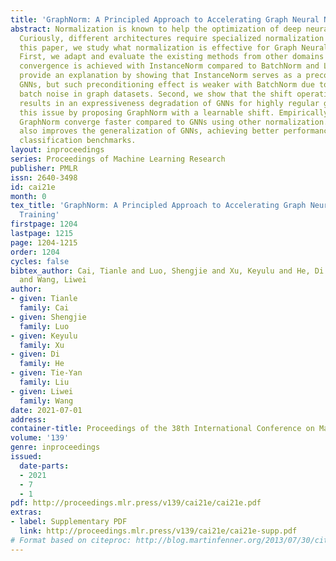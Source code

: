```yaml
---
title: 'GraphNorm: A Principled Approach to Accelerating Graph Neural Network Training'
abstract: Normalization is known to help the optimization of deep neural networks.
  Curiously, different architectures require specialized normalization methods. In
  this paper, we study what normalization is effective for Graph Neural Networks (GNNs).
  First, we adapt and evaluate the existing methods from other domains to GNNs. Faster
  convergence is achieved with InstanceNorm compared to BatchNorm and LayerNorm. We
  provide an explanation by showing that InstanceNorm serves as a preconditioner for
  GNNs, but such preconditioning effect is weaker with BatchNorm due to the heavy
  batch noise in graph datasets. Second, we show that the shift operation in InstanceNorm
  results in an expressiveness degradation of GNNs for highly regular graphs. We address
  this issue by proposing GraphNorm with a learnable shift. Empirically, GNNs with
  GraphNorm converge faster compared to GNNs using other normalization. GraphNorm
  also improves the generalization of GNNs, achieving better performance on graph
  classification benchmarks.
layout: inproceedings
series: Proceedings of Machine Learning Research
publisher: PMLR
issn: 2640-3498
id: cai21e
month: 0
tex_title: 'GraphNorm: A Principled Approach to Accelerating Graph Neural Network
  Training'
firstpage: 1204
lastpage: 1215
page: 1204-1215
order: 1204
cycles: false
bibtex_author: Cai, Tianle and Luo, Shengjie and Xu, Keyulu and He, Di and Liu, Tie-Yan
  and Wang, Liwei
author:
- given: Tianle
  family: Cai
- given: Shengjie
  family: Luo
- given: Keyulu
  family: Xu
- given: Di
  family: He
- given: Tie-Yan
  family: Liu
- given: Liwei
  family: Wang
date: 2021-07-01
address:
container-title: Proceedings of the 38th International Conference on Machine Learning
volume: '139'
genre: inproceedings
issued:
  date-parts:
  - 2021
  - 7
  - 1
pdf: http://proceedings.mlr.press/v139/cai21e/cai21e.pdf
extras:
- label: Supplementary PDF
  link: http://proceedings.mlr.press/v139/cai21e/cai21e-supp.pdf
# Format based on citeproc: http://blog.martinfenner.org/2013/07/30/citeproc-yaml-for-bibliographies/
---
```

